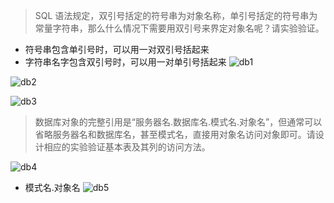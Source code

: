 > SQL 语法规定，双引号括定的符号串为对象名称，单引号括定的符号串为常量字符串，那么什么情况下需要用双引号来界定对象名呢？请实验验证。

- 符号串包含单引号时，可以用一对双引号括起来
- 字符串名字包含双引号时，可以用一对单引号括起来
![db1](https://chillcharlie-img.oss-cn-hangzhou.aliyuncs.com/imgae/2023/03/06/612cbe7bbf58801273fe01dab3672d22_db1.png)

![db2](https://chillcharlie-img.oss-cn-hangzhou.aliyuncs.com/imgae/2023/03/06/9a48d6cfd1c17af5d1f55c8d1bc5be15_db2.png)

![db3](https://chillcharlie-img.oss-cn-hangzhou.aliyuncs.com/imgae/2023/03/06/d3e620afcadc4492fdec120497628939_db3.png)


>   数据库对象的完整引用是“服务器名.数据库名.模式名.对象名”，但通常可以省略服务器名和数据库名，甚至模式名，直接用对象名访问对象即可。请设计相应的实验验证基本表及其列的访问方法。

![db4](https://chillcharlie-img.oss-cn-hangzhou.aliyuncs.com/imgae/2023/03/06/10f8b19e8214e82ef6049d1d0b09ad7a_db4.png)
- 模式名.对象名
![db5](https://chillcharlie-img.oss-cn-hangzhou.aliyuncs.com/imgae/2023/03/06/2c0e69a88f0ca27796f8aafb8700e78a_db5.png)